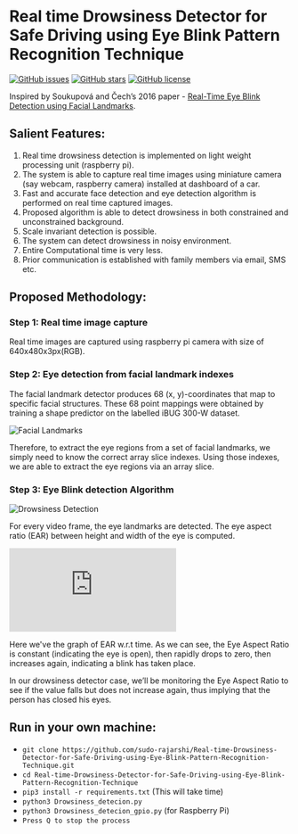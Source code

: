 # Real time Drowsiness Detector for Safe Driving using Eye Blink Pattern Recognition Technique 

[![GitHub issues](https://img.shields.io/github/issues/sudo-rajarshi/Real-time-Drowsiness-Detector-for-Safe-Driving-using-Eye-Blink-Pattern-Recognition-Technique)](https://github.com/sudo-rajarshi/Real-time-Drowsiness-Detector-for-Safe-Driving-using-Eye-Blink-Pattern-Recognition-Technique/issues)
[![GitHub stars](https://img.shields.io/github/stars/sudo-rajarshi/Real-time-Drowsiness-Detector-for-Safe-Driving-using-Eye-Blink-Pattern-Recognition-Technique)](https://github.com/sudo-rajarshi/Real-time-Drowsiness-Detector-for-Safe-Driving-using-Eye-Blink-Pattern-Recognition-Technique/stargazers)
[![GitHub license](https://img.shields.io/github/license/sudo-rajarshi/Real-time-Drowsiness-Detector-for-Safe-Driving-using-Eye-Blink-Pattern-Recognition-Technique)](https://github.com/sudo-rajarshi/Real-time-Drowsiness-Detector-for-Safe-Driving-using-Eye-Blink-Pattern-Recognition-Technique/blob/master/LICENSE) 

Inspired by Soukupová and Čech’s 2016 paper - [Real-Time Eye Blink Detection using Facial Landmarks](https://www.semanticscholar.org/paper/Real-Time-Eye-Blink-Detection-using-Facial-Soukupov%C3%A1-%C4%8Cech/4fa1ba3531219ca8c39d8749160faf1a877f2ced).

## Salient Features:
1) Real time drowsiness detection is implemented on light weight
processing unit (raspberry pi).
2) The system is able to capture real time images using miniature
camera (say webcam, raspberry camera) installed at dashboard
of a car.
3) Fast and accurate face detection and eye detection algorithm is
performed on real time captured images.
4) Proposed algorithm is able to detect drowsiness in both
constrained and unconstrained background.
5) Scale invariant detection is possible.
6) The system can detect drowsiness in noisy environment.
7) Entire Computational time is very less.
8) Prior communication is established with family members via
email, SMS etc.

## Proposed Methodology:
### Step 1: Real time image capture
Real time images are captured using raspberry pi camera with size of
640x480x3px(RGB).
### Step 2: Eye detection from facial landmark indexes
The facial landmark detector produces 68 (x, y)-coordinates that map
to specific facial structures. These 68 point mappings were obtained
by training a shape predictor on the labelled iBUG 300-W dataset.

![Facial Landmarks](https://pyblog.xyz/wp-content/uploads/2018/03/facial_landmarks_68markup-300x242.jpg)

Therefore, to extract the eye regions from a set of facial
landmarks, we simply need to know the correct array slice
indexes. Using those indexes, we are able to extract the eye
regions via an array slice.


### Step 3: Eye Blink detection Algorithm
![Drowsiness Detection](https://www.pyimagesearch.com/wp-content/uploads/2017/04/blink_detection_plot.jpg)

For every video frame, the eye landmarks are detected. The eye aspect ratio (EAR) between height
and width of the eye is computed.

![alt text](https://latex.codecogs.com/gif.latex?EAR%20%3D%20%5Cfrac%7B%7C%7Cp_2-p_6%7C%7C&plus;%7C%7Cp_3-p_5%7C%7C%7D%7B%7C%7Cp_1-p_4%7C%7C%7D)

Here we've the graph of EAR w.r.t time. As we can see, the Eye Aspect Ratio is constant (indicating the eye is open), then rapidly drops to zero, then increases again, indicating a blink has taken place.

In our drowsiness detector case, we’ll be monitoring the Eye Aspect Ratio to see if the value falls but does not increase again, thus implying that the person has closed his eyes.

## Run in your own machine:
* `git clone https://github.com/sudo-rajarshi/Real-time-Drowsiness-Detector-for-Safe-Driving-using-Eye-Blink-Pattern-Recognition-Technique.git`
* `cd Real-time-Drowsiness-Detector-for-Safe-Driving-using-Eye-Blink-Pattern-Recognition-Technique`
* `pip3 install -r requirements.txt` (This will take time)
* `python3 Drowsiness_detecion.py`
* `python3 Drowsiness_detecion_gpio.py` (for Raspberry Pi)
* `Press Q to stop the process`


